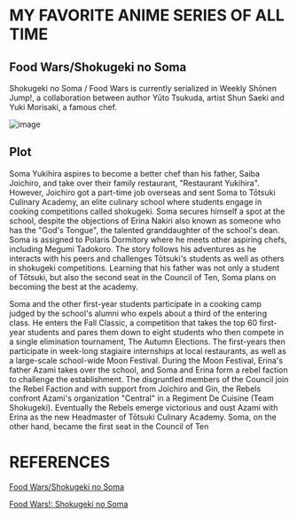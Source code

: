# MY FAVORITE ANIME SERIES OF ALL TIME
## Food Wars/Shokugeki no Soma
Shokugeki no Soma / Food Wars is currently serialized in Weekly Shōnen Jump!, a collaboration between author Yūto Tsukuda, artist Shun Saeki and Yuki Morisaki, a famous chef.

![image](https://github.com/tinezthedev/app-dev/assets/127572614/14104a4f-8886-4267-9497-722b3beb8c37)

## Plot
Soma Yukihira aspires to become a better chef than his father, Saiba Joichiro, and take over their family restaurant, "Restaurant Yukihira". However, Joichiro got a part-time job overseas and sent Soma to Tōtsuki Culinary Academy, an elite culinary school where students engage in cooking competitions called shokugeki. Soma secures himself a spot at the school, despite the objections of Erina Nakiri also known as someone who has the "God's Tongue", the talented granddaughter of the school's dean. Soma is assigned to Polaris Dormitory where he meets other aspiring chefs, including Megumi Tadokoro. The story follows his adventures as he interacts with his peers and challenges Tōtsuki's students as well as others in shokugeki competitions. Learning that his father was not only a student of Tōtsuki, but also the second seat in the Council of Ten, Soma plans on becoming the best at the academy.

Soma and the other first-year students participate in a cooking camp judged by the school's alumni who expels about a third of the entering class. He enters the Fall Classic, a competition that takes the top 60 first-year students and pares them down to eight students who then compete in a single elimination tournament, The Autumn Elections. The first-years then participate in week-long stagiaire internships at local restaurants, as well as a large-scale school-wide Moon Festival. During the Moon Festival, Erina's father Azami takes over the school, and Soma and Erina form a rebel faction to challenge the establishment. The disgruntled members of the Council join the Rebel Faction and with support from Joichiro and Gin, the Rebels confront Azami's organization "Central" in a Regiment De Cuisine (Team Shokugeki). Eventually the Rebels emerge victorious and oust Azami with Erina as the new Headmaster of Tōtsuki Culinary Academy. Soma, on the other hand, became the first seat in the Council of Ten

# REFERENCES
[Food Wars/Shokugeki no Soma](https://shokugekinosoma.fandom.com/wiki/Shokugeki_no_Soma_Wiki)

[Food Wars!: Shokugeki no Soma](https://www.wikiwand.com/en/Food_Wars!:_Shokugeki_no_Soma)
